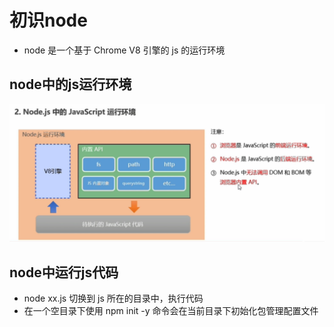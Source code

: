 # 初识node

* node 是一个基于 Chrome V8 引擎的 js 的运行环境

## node中的js运行环境

![node中的js运行环境](img/0001.png)

## node中运行js代码

* node xx.js 切换到 js 所在的目录中，执行代码
* 在一个空目录下使用 npm init -y 命令会在当前目录下初始化包管理配置文件

